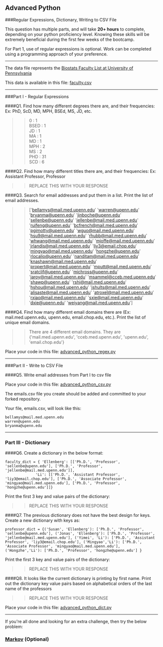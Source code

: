 ## Advanced Python    

###Regular Expressions, Dictionary, Writing to CSV File  

This question has multiple parts, and will take **20+ hours** to complete, depending on your python proficiency level.  Knowing these skills will be extremely beneficial during the first few weeks of the bootcamp.

For Part 1, use of regular expressions is optional.  Work can be completed using a programming approach of your preference. 

---

The data file represents the [Biostats Faculty List at University of Pennsylvania](http://www.med.upenn.edu/cceb/biostat/faculty.shtml)

This data is available in this file:  [faculty.csv](python/faculty.csv)

--- 

###Part I - Regular Expressions  


####Q1. Find how many different degrees there are, and their frequencies: Ex:  PhD, ScD, MD, MPH, BSEd, MS, JD, etc.

>> 0 : 1  
BSED : 1  
JD : 1  
MA : 1  
MD : 1  
MPH : 2  
MS : 2  
PHD : 31  
SCD : 6  


####Q2. Find how many different titles there are, and their frequencies:  Ex:  Assistant Professor, Professor

>> REPLACE THIS WITH YOUR RESPONSE


####Q3. Search for email addresses and put them in a list.  Print the list of email addresses.

>> ['bellamys@mail.med.upenn.edu' 'warren@upenn.edu' 'bryanma@upenn.edu'
 'jinboche@upenn.edu' 'sellenbe@upenn.edu' 'jellenbe@mail.med.upenn.edu'
 'ruifeng@upenn.edu' 'bcfrench@mail.med.upenn.edu' 'pgimotty@upenn.edu'
 'wguo@mail.med.upenn.edu' 'hsu9@mail.med.upenn.edu'
 'rhubb@mail.med.upenn.edu' 'whwang@mail.med.upenn.edu'
 'mjoffe@mail.med.upenn.edu' 'jrlandis@mail.med.upenn.edu'
 'liy3@email.chop.edu' 'mingyao@mail.med.upenn.edu' 'hongzhe@upenn.edu'
 'rlocalio@upenn.edu' 'nanditam@mail.med.upenn.edu'
 'knashawn@mail.med.upenn.edu' 'propert@mail.med.upenn.edu'
 'mputt@mail.med.upenn.edu' 'sratclif@upenn.edu' 'michross@upenn.edu'
 'jaroy@mail.med.upenn.edu' 'msammel@cceb.med.upenn.edu' 'shawp@upenn.edu'
 'rshi@mail.med.upenn.edu' 'hshou@mail.med.upenn.edu'
 'jshults@mail.med.upenn.edu' 'alisaste@mail.med.upenn.edu'
 'atroxel@mail.med.upenn.edu' 'rxiao@mail.med.upenn.edu'
 'sxie@mail.med.upenn.edu' 'dxie@upenn.edu' 'weiyang@mail.med.upenn.edu']


####Q4. Find how many different email domains there are (Ex:  mail.med.upenn.edu, upenn.edu, email.chop.edu, etc.).  Print the list of unique email domains.

>> There are 4 different email domains. They are {'mail.med.upenn.edu', 'cceb.med.upenn.edu', 'upenn.edu', 'email.chop.edu'}

Place your code in this file: [advanced_python_regex.py](python/advanced_python_regex.py)

---

###Part II - Write to CSV File

####Q5.  Write email addresses from Part I to csv file

Place your code in this file: [advanced_python_csv.py](python/advanced_python_csv.py)

The emails.csv file you create should be added and committed to your forked repository.

Your file, emails.csv, will look like this:
```
bellamys@mail.med.upenn.edu
warren@upenn.edu
bryanma@upenn.edu
```

---

### Part III - Dictionary

####Q6.  Create a dictionary in the below format:
```
faculty_dict = { 'Ellenberg': [['Ph.D.', 'Professor', 'sellenbe@upenn.edu'], ['Ph.D.', 'Professor', 'jellenbe@mail.med.upenn.edu']],
              'Li': [['Ph.D.', 'Assistant Professor', 'liy3@email.chop.edu'], ['Ph.D.', 'Associate Professor', 'mingyao@mail.med.upenn.edu'], ['Ph.D.', 'Professor', 'hongzhe@upenn.edu']]}
```
Print the first 3 key and value pairs of the dictionary:

>> REPLACE THIS WITH YOUR RESPONSE

####Q7.  The previous dictionary does not have the best design for keys.  Create a new dictionary with keys as:

```
professor_dict = {('Susan', 'Ellenberg'): ['Ph.D.', 'Professor', 'sellenbe@upenn.edu'], ('Jonas', 'Ellenberg'): ['Ph.D.', 'Professor', 'jellenbe@mail.med.upenn.edu'], ('Yimei', 'Li'): ['Ph.D.', 'Assistant Professor', 'liy3@email.chop.edu'], ('Mingyao','Li'): ['Ph.D.', 'Associate Professor', 'mingyao@mail.med.upenn.edu'], ('Hongzhe','Li'): ['Ph.D.', 'Professor', 'hongzhe@upenn.edu'] }
```

Print the first 3 key and value pairs of the dictionary:

>> REPLACE THIS WITH YOUR RESPONSE

####Q8.  It looks like the current dictionary is printing by first name.  Print out the dictionary key value pairs based on alphabetical orders of the last name of the professors

>> REPLACE THIS WITH YOUR RESPONSE

Place your code in this file: [advanced_python_dict.py](python/advanced_python_dict.py)

--- 

If you're all done and looking for an extra challenge, then try the below problem:  

### [Markov](python/markov.py) (Optional)

